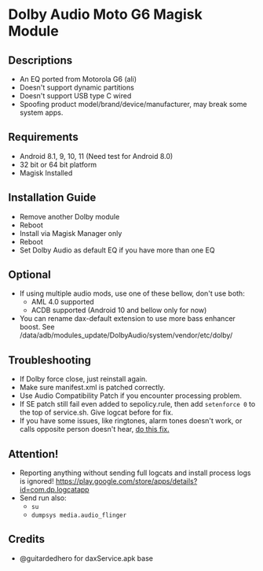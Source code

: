 # Dolby Audio Moto G6 Magisk Module

## Descriptions
- An EQ ported from Motorola G6 (ali)
- Doesn't support dynamic partitions
- Doesn't support USB type C wired
- Spoofing product model/brand/device/manufacturer, may break some system apps.

## Requirements
- Android 8.1, 9, 10, 11 (Need test for Android 8.0)
- 32 bit or 64 bit platform
- Magisk Installed

## Installation Guide
- Remove another Dolby module
- Reboot
- Install via Magisk Manager only
- Reboot
- Set Dolby Audio as default EQ if you have more than one EQ

## Optional
- If using multiple audio mods, use one of these bellow, don't use both:
  - AML 4.0 supported
  - ACDB supported (Android 10 and bellow only for now)
- You can rename dax-default extension to use more bass enhancer boost. See /data/adb/modules_update/DolbyAudio/system/vendor/etc/dolby/

## Troubleshooting
- If Dolby force close, just reinstall again.
- Make sure manifest.xml is patched correctly.
- Use Audio Compatibility Patch if you encounter processing problem.
- If SE patch still fail even added to sepolicy.rule, then add `setenforce 0` to the top of service.sh. Give logcat before for fix.
- If you have some issues, like ringtones, alarm tones doesn't work, or calls opposite person doesn't hear, [do this fix.](https://t.me/audioryukimods/543)

## Attention!
- Reporting anything without sending full logcats and install process logs is ignored!
https://play.google.com/store/apps/details?id=com.dp.logcatapp
- Send run also:
  - `su`
  - `dumpsys media.audio_flinger`

## Credits
- @guitardedhero for daxService.apk base


